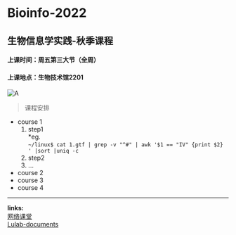 # Bioinfo-2022
## 生物信息学实践-秋季课程
#### 上课时间：周五第三大节（全周）
#### 上课地点：生物技术馆2201  
![A](https://gimg2.baidu.com/image_search/src=http%3A%2F%2Fpic2.zhimg.com%2Fv2-d53c4f4f3aae8c476881e4e17011712c_1200x500.jpg&refer=http%3A%2F%2Fpic2.zhimg.com&app=2002&size=f9999,10000&q=a80&n=0&g=0n&fmt=auto?sec=1666196282&t=5f340cd0bacf58497c874739e153e17a)  
> 课程安排
* course 1  
    1. step1  
        *eg.  
        `~/linux$ cat 1.gtf | grep -v "^#" | awk '$1 == "IV" {print $2} ' |sort |uniq -c`  
    2. step2
    3. ...
* course 2  
* course 3  
* course 4  
---
**links:**  
[网络课堂](https://learn.tsinghua.edu.cn)  
[Lulab-documents](https://book.ncrnalab.org/teaching/)  


